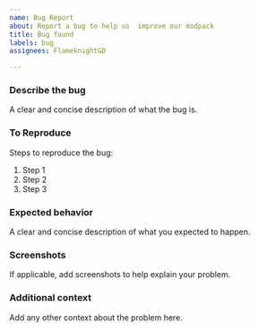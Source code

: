 ```yaml
---
name: Bug Report
about: Report a bug to help us  improve our modpack
title: Bug found
labels: bug
assignees: FlameknightGD

---
```


### Describe the bug
A clear and concise description of what the bug is.

### To Reproduce
Steps to reproduce the bug:

1. Step 1
2. Step 2
3. Step 3

### Expected behavior
A clear and concise description of what you expected to happen.

### Screenshots
If applicable, add screenshots to help explain your problem.

### Additional context
Add any other context about the problem here.
